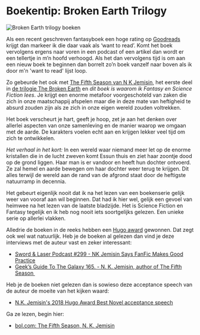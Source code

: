 # Boekentip: Broken Earth Trilogy

![Broken Earth trilogy boeken](https://sinds82.nl/images/broken-earth-trilogy.jpg)

Als een recent geschreven fantasyboek een hoge rating op [Goodreads](https://goodreads.com) krijgt dan markeer ik die daar vaak als ‘want to read’. Komt het boek vervolgens ergens naar voren in een podcast of een artikel dan wordt er een tellertje in m’n hoofd verhoogd. Als het dan vervolgens tijd is om aan een nieuw boek te beginnen dan borrelt zo’n boek vanzelf naar boven als ik door m'n 'want to read' lijst loop.

Zo gebeurde het ook met [The Fifth Season van N K Jemisin](https://www.goodreads.com/book/show/19161852-the-fifth-season), het eerste deel in [de trilogie The Broken Earth](https://www.goodreads.com/series/112296-the-broken-earth) en _dit boek is waarom ik Fantasy en Science Fiction lees_. Je krijgt een enorme metafoor voorgeschoteld van zaken die zich in onze maatschappij afspelen maar die in deze mate van heftigheid te absurd zouden zijn als ze zich in onze eigen wereld zouden voltrekken.

Het boek verscheurt je hart, geeft je hoop, zet je aan het denken over allerlei aspecten van onze samenleving en de manier waarop we omgaan met de aarde. De karakters voelen echt aan en krijgen lekker veel tijd om zich te ontwikkelen.

_Het verhaal in het kort:_ In een wereld waar niemand meer let op de enorme kristallen die in de lucht zweven komt Essun thuis en ziet haar zoontje dood op de grond liggen. Haar man is er vandoor en heeft hun dochter ontvoerd. Ze zal hemel en aarde bewegen om haar dochter weer terug te krijgen. Dit alles terwijl de wereld aan de rand van de afgrond staat door de heftigste natuurramp in decennia.

Het gebeurt eigenlijk nooit dat ik na het lezen van een boekenserie gelijk weer van vooraf aan wil beginnen. Dat had ik hier wel, gelijk een gevoel van heimwee na het lezen van de laatste bladzijde. Het is Science Fiction en Fantasy tegelijk en ik heb nog nooit iets soortgelijks gelezen. Een unieke serie op allerlei vlakken.

Alledrie de boeken in de reeks hebben een [Hugo award](http://www.thehugoawards.org/) gewonnen. Dat zegt ook wel wat natuurlijk. Heb je de boeken al gelezen dan vind je deze interviews met de auteur vast en zeker interessant:

- [Sword & Laser Podcast #299 - NK Jemisin Says FanFic Makes Good Practice](http://swordandlaser.com/home/2017/7/5/sl-podcast-299-nk-jemisin-says-fanfic-makes-good-practice)
- [Geek’s Guide To The Galaxy 165. - N. K. Jemisin, author of The Fifth Season ](https://castro.fm/episode/ZpORlm)

Heb je de boeken niet gelezen dan is sowieso deze acceptance speech van de auteur de moeite van het kijken waard:

- [N.K. Jemisin's 2018 Hugo Award Best Novel acceptance speech](https://www.youtube.com/watch?v=8lFybhRxoVM&feature=share)

Ga ze lezen, begin hier:

- [bol.com: The Fifth Season, N. K. Jemisin](https://www.bol.com/nl/f/the-fifth-season/9200000040462242/)
